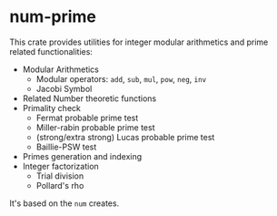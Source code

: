 # num-prime

This crate provides utilities for integer modular arithmetics and prime related functionalities:
- Modular Arithmetics
  - Modular operators: `add`, `sub`, `mul`, `pow`, `neg`, `inv`
  - Jacobi Symbol
- Related Number theoretic functions
- Primality check
  - Fermat probable prime test
  - Miller-rabin probable prime test
  - (strong/extra strong) Lucas probable prime test
  - Baillie-PSW test
- Primes generation and indexing
- Integer factorization
  - Trial division
  - Pollard's rho

It's based on the `num` creates.
